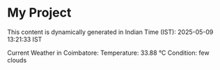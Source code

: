 # My Project

This content is dynamically generated in Indian Time (IST): 2025-05-09 13:21:33 IST


Current Weather in Coimbatore:
Temperature: 33.88 °C
Condition: few clouds
